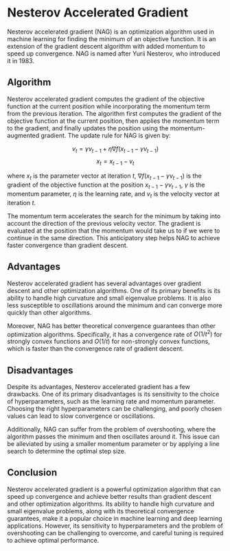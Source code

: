 # Nesterov Accelerated Gradient

Nesterov accelerated gradient (NAG) is an optimization algorithm used in machine learning for finding the minimum of an objective function. It is an extension of the gradient descent algorithm with added momentum to speed up convergence. NAG is named after Yurii Nesterov, who introduced it in 1983.

## Algorithm

Nesterov accelerated gradient computes the gradient of the objective function at the current position while incorporating the momentum term from the previous iteration. The algorithm first computes the gradient of the objective function at the current position, then applies the momentum term to the gradient, and finally updates the position using the momentum-augmented gradient. The update rule for NAG is given by:

$$v_t = \gamma v_{t-1} + \eta \nabla f(x_{t-1} - \gamma v_{t-1})$$
$$x_t = x_{t-1} - v_t$$

where $x_t$ is the parameter vector at iteration $t$, $\nabla f(x_{t-1} - \gamma v_{t-1})$ is the gradient of the objective function at the position $x_{t-1} - \gamma v_{t-1}$, $\gamma$ is the momentum parameter, $\eta$ is the learning rate, and $v_t$ is the velocity vector at iteration $t$.

The momentum term accelerates the search for the minimum by taking into account the direction of the previous velocity vector. The gradient is evaluated at the position that the momentum would take us to if we were to continue in the same direction. This anticipatory step helps NAG to achieve faster convergence than gradient descent.

## Advantages

Nesterov accelerated gradient has several advantages over gradient descent and other optimization algorithms. One of its primary benefits is its ability to handle high curvature and small eigenvalue problems. It is also less susceptible to oscillations around the minimum and can converge more quickly than other algorithms.

Moreover, NAG has better theoretical convergence guarantees than other optimization algorithms. Specifically, it has a convergence rate of $O(1/t^2)$ for strongly convex functions and $O(1/t)$ for non-strongly convex functions, which is faster than the convergence rate of gradient descent.

## Disadvantages

Despite its advantages, Nesterov accelerated gradient has a few drawbacks. One of its primary disadvantages is its sensitivity to the choice of hyperparameters, such as the learning rate and momentum parameter. Choosing the right hyperparameters can be challenging, and poorly chosen values can lead to slow convergence or oscillations.

Additionally, NAG can suffer from the problem of overshooting, where the algorithm passes the minimum and then oscillates around it. This issue can be alleviated by using a smaller momentum parameter or by applying a line search to determine the optimal step size.

## Conclusion

Nesterov accelerated gradient is a powerful optimization algorithm that can speed up convergence and achieve better results than gradient descent and other optimization algorithms. Its ability to handle high curvature and small eigenvalue problems, along with its theoretical convergence guarantees, make it a popular choice in machine learning and deep learning applications. However, its sensitivity to hyperparameters and the problem of overshooting can be challenging to overcome, and careful tuning is required to achieve optimal performance.
